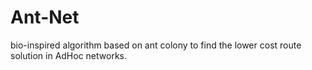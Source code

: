 # Ant-Net

bio-inspired algorithm based on ant colony to find the lower cost route solution in AdHoc networks.
